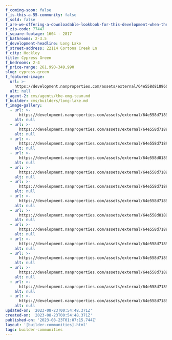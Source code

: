```yaml
---
f_coming-soon: false
f_is-this-a-55-community: false
f_sold: false
f_are-we-offering-a-downloadable-lookbook-for-this-development-when-they-submit-their-contact-info: false
f_zip-code: 77447
f_square-footage: 1604 - 2817
f_bathrooms: 2-3.5
f_development-headline: Long Lake
f_street-address: 22114 Cortona Creek Ln
f_city: Hockley
title: Cypress Green
f_bedrooms: 2-4
f_price-range: 261,990-349,990
slug: cypress-green
f_featured-image:
  url: >-
    https://development.nanproperties.com/assets/external/64e558d81896002829bc28bf_64a32b93fa16f8c5677f911d_1-print-dsc07826-edit2520125201.jpeg
  alt: null
f_agent-2: cms/agents/the-omg-team.md
f_builder: cms/builders/long-lake.md
f_image-gallery:
  - url: >-
      https://development.nanproperties.com/assets/external/64e558d71896002829bc2889_64c7d1f3b50442efc895d9e9_1-web-or-mls-dsc07775-edit.jpeg
    alt: null
  - url: >-
      https://development.nanproperties.com/assets/external/64e558d71896002829bc2881_64c7d1f40addfa8a602119f0_2-web-or-mls-dsc07790-edit.jpeg
    alt: null
  - url: >-
      https://development.nanproperties.com/assets/external/64e558d71896002829bc288e_64c7d1f562ecfb804af5e114_3-web-or-mls-dsc06421.jpeg
    alt: null
  - url: >-
      https://development.nanproperties.com/assets/external/64e558d81896002829bc28d8_64c7d1f6b7579ecc3150ff6b_6-web-or-mls-dsc06456_vs.jpeg
    alt: null
  - url: >-
      https://development.nanproperties.com/assets/external/64e558d71896002829bc2878_64c7d2114b977a980db08aa3_7-web-or-mls-dsc06476.jpeg
    alt: null
  - url: >-
      https://development.nanproperties.com/assets/external/64e558d71896002829bc286f_64c7d212f43658979c57c869_9-web-or-mls-dsc06496.jpeg
    alt: null
  - url: >-
      https://development.nanproperties.com/assets/external/64e558d71896002829bc2884_64c7d213b50442efc895e01e_13-web-or-mls-dsc06541.jpeg
    alt: null
  - url: >-
      https://development.nanproperties.com/assets/external/64e558d81896002829bc28d5_64c7d214f453801f6fd0d3ce_15-web-or-mls-dsc06561_vs.jpeg
    alt: null
  - url: >-
      https://development.nanproperties.com/assets/external/64e558d71896002829bc2872_64c7d215152433319db391f9_16-web-or-mls-dsc06571.jpeg
    alt: null
  - url: >-
      https://development.nanproperties.com/assets/external/64e558d71896002829bc28a1_64c7d257be4337be863ba3b5_22-web-or-mls-dsc06631_vs.jpeg
    alt: null
  - url: >-
      https://development.nanproperties.com/assets/external/64e558d71896002829bc28a4_64c7d259ac4d775c77cb53a6_24-web-or-mls-dsc06726.jpeg
    alt: null
  - url: >-
      https://development.nanproperties.com/assets/external/64e558d71896002829bc2858_64c7d259268c16562f9bcb96_27-web-or-mls-dsc06706.jpeg
    alt: null
  - url: >-
      https://development.nanproperties.com/assets/external/64e558d71896002829bc2875_64c7d25a4e0728b359d2ba3c_28-web-or-mls-dsc06741.jpeg
    alt: null
  - url: >-
      https://development.nanproperties.com/assets/external/64e558d71896002829bc2891_64c7d25b268c16562f9bcd94_37-web-or-mls-dsc06836.jpeg
    alt: null
updated-on: '2023-08-23T00:54:48.371Z'
created-on: '2023-08-23T00:54:48.371Z'
published-on: '2023-08-23T01:07:15.744Z'
layout: '[builder-communities].html'
tags: builder-communities
---
```



